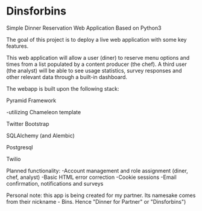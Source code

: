 # Dinsforbins
Simple Dinner Reservation Web Application Based on Python3

The goal of this project is to deploy a live web application with some key features.

This web application will allow a user (diner) to reserve menu options and times from a list populated by a content producer (the chef). A third user (the analyst) will be able to see usage statistics, survey responses and other relevant data through a built-in dashboard.

The webapp is built upon the following stack:

Pyramid Framework
<p>  -utilizing Chameleon template
<p>Twitter Bootstrap
<p>SQLAlchemy (and Alembic)
<p>Postgresql
<p>Twilio

Planned functionality:
-Account management and role assignment (diner, chef, analyst)
-Basic HTML error correction
-Cookie sessions
-Email confirmation, notifications and surveys


Personal note: this app is being created for my partner. Its namesake comes from their nickname - Bins. Hence "Dinner for Partner" or "Dinsforbins")
